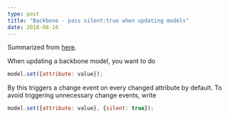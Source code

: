```yaml
---
type: post
title: "Backbone - pass silent:true when updating models"
date: 2018-08-16
---
```


Summarized from [here](https://eric.blog/2014/10/08/update-backbone-model-with-no-change-events/).

When updating a backbone model, you want to do

```js
model.set({attribute: value});
```

By this triggers a change event on every changed attribute by default.
To avoid triggering unnecessary change events, write

```js
model.set({attribute: value}, {silent: true});
```
